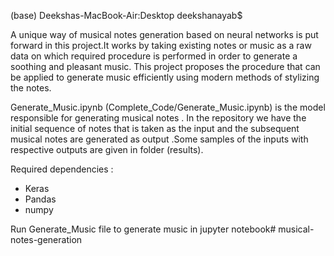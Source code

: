 (base) Deekshas-MacBook-Air:Desktop deekshanayab$ 

A unique way of musical notes generation based on neural networks is put forward in this project.It works by taking existing notes or music as a raw data on which required procedure is performed in order to generate a soothing and pleasant music.
This project proposes the procedure that can be applied to generate music efficiently using modern methods of stylizing the notes.

Generate_Music.ipynb (Complete_Code/Generate_Music.ipynb) is the model responsible for generating musical notes . 
In the repository we have the initial sequence of notes that is taken as the input and the subsequent musical notes are generated as output .Some samples of the inputs with respective outputs are given in folder (results). 

Required dependencies :

- Keras
- Pandas
- numpy

Run Generate_Music file to generate music in jupyter notebook# musical-notes-generation
